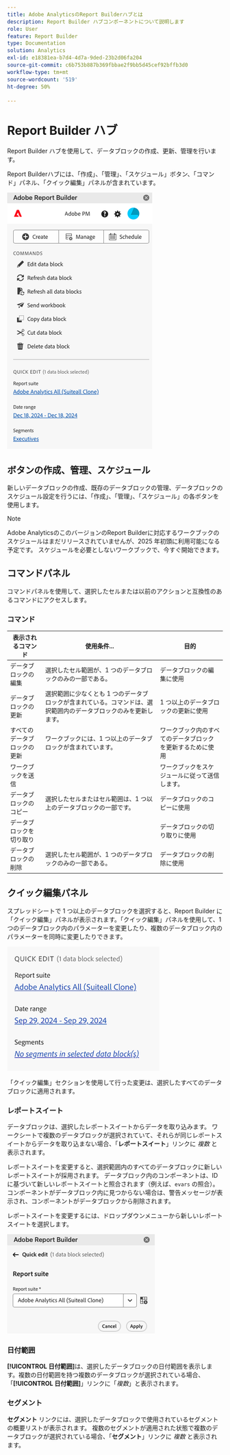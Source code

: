 ```yaml
---
title: Adobe AnalyticsのReport Builderハブとは
description: Report Builder ハブコンポーネントについて説明します
role: User
feature: Report Builder
type: Documentation
solution: Analytics
exl-id: e18381ea-b7d4-4d7a-9ded-23b2d06fa204
source-git-commit: c6b753b887b369fbbae2f9bb5d45cef92bffb3d0
workflow-type: tm+mt
source-wordcount: '519'
ht-degree: 50%

---
```


# Report Builder ハブ

Report Builder ハブを使用して、データブロックの作成、更新、管理を行います。

Report Builderハブには、「作成」、「管理」、「スケジュール」ボタン、「コマンド」パネル、「クイック編集」パネルが含まれています。

<img src="./assets/hub51.png" alt="Report Builder ハブ"/>


## ボタンの作成、管理、スケジュール

新しいデータブロックの作成、既存のデータブロックの管理、データブロックのスケジュール設定を行うには、「作成」、「管理」、「スケジュール」の各ボタンを使用します。

>[!NOTE]
>
>Adobe AnalyticsのこのバージョンのReport Builderに対応するワークブックのスケジュールはまだリリースされていませんが、2025 年初頭に利用可能になる予定です。 スケジュールを必要としないワークブックで、今すぐ開始できます。

## コマンドパネル

コマンドパネルを使用して、選択したセルまたは以前のアクションと互換性のあるコマンドにアクセスします。

### コマンド

| 表示されるコマンド | 使用条件... | 目的 |
|------|------------------|--------|
| データブロックの編集 | 選択したセル範囲が、1 つのデータブロックのみの一部である。 | データブロックの編集に使用 |
| データブロックの更新 | 選択範囲に少なくとも 1 つのデータブロックが含まれている。コマンドは、選択範囲内のデータブロックのみを更新します。 | 1 つ以上のデータブロックの更新に使用 |
| すべてのデータブロックの更新 | ワークブックには、1 つ以上のデータブロックが含まれています。 | ワークブック内のすべてのデータブロックを更新するために使用 |
| ワークブックを送信 |   | ワークブックをスケジュールに従って送信します。 |
| データブロックのコピー | 選択したセルまたはセル範囲は、1 つ以上のデータブロックの一部です。 | データブロックのコピーに使用 |
| データブロックを切り取り |   | データブロックの切り取りに使用 |
| データブロックの削除 | 選択したセル範囲が、1 つのデータブロックのみの一部である。 | データブロックの削除に使用 |

## クイック編集パネル

スプレッドシートで 1 つ以上のデータブロックを選択すると、Report Builder に「クイック編集」パネルが表示されます。「クイック編集」パネルを使用して、1 つのデータブロック内のパラメーターを変更したり、複数のデータブロック内のパラメーターを同時に変更したりできます。

![Report Builderのクイック編集パネル ](./assets/hub2.png)

「クイック編集」セクションを使用して行った変更は、選択したすべてのデータブロックに適用されます。

### レポートスイート

データブロックは、選択したレポートスイートからデータを取り込みます。 ワークシートで複数のデータブロックが選択されていて、それらが同じレポートスイートからデータを取り込まない場合、「**レポートスイート**」リンクに *複数* と表示されます。

レポートスイートを変更すると、選択範囲内のすべてのデータブロックに新しいレポートスイートが採用されます。 データブロック内のコンポーネントは、ID に基づいて新しいレポートスイートと照合されます（例えば、```evars``` の照合）。 コンポーネントがデータブロック内に見つからない場合は、警告メッセージが表示され、コンポーネントがデータブロックから削除されます。

レポートスイートを変更するには、ドロップダウンメニューから新しいレポートスイートを選択します。

![ レポートスイートのドロップダウンメニューを表示するReport Builderハブ。](./assets/image16.png)

### 日付範囲

**[!UICONTROL 日付範囲]**&#x200B;は、選択したデータブロックの日付範囲を表示します。複数の日付範囲を持つ複数のデータブロックが選択されている場合、「**[!UICONTROL 日付範囲]**」リンクに「*複数*」と表示されます。

### セグメント

**セグメント** リンクには、選択したデータブロックで使用されているセグメントの概要リストが表示されます。 複数のセグメントが適用された状態で複数のデータブロックが選択されている場合、「**セグメント**」リンクに *複数* と表示されます。
